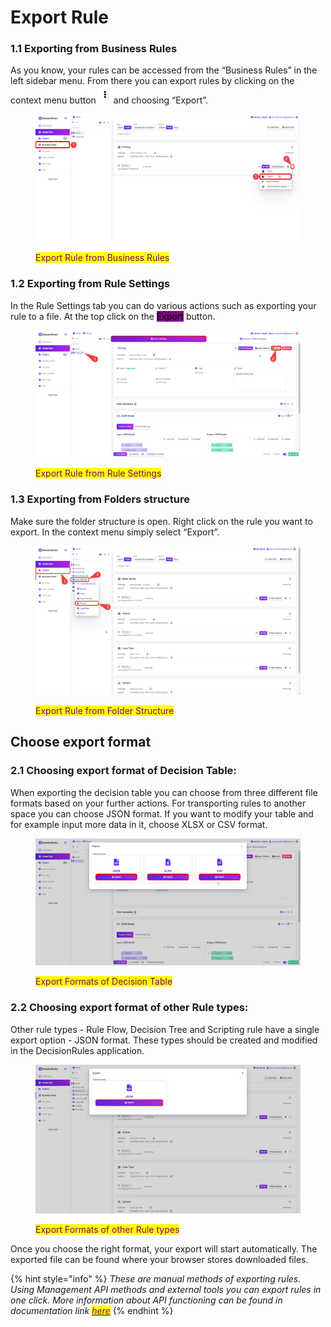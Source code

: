 # Export Rule

### 1.1 Exporting from Business Rules

As you know, your rules can be accessed from the “Business Rules” in the left sidebar menu. From there you can export rules by clicking on the context menu button ![](<../../.gitbook/assets/busrurulescontextmenubutton (1).png>) and choosing “Export”.

<figure><img src="../../.gitbook/assets/exportfrombusinessrules.png" alt=""><figcaption><p><mark style="color:purple;">Export Rule from Business Rules</mark></p></figcaption></figure>

### 1.2 Exporting from Rule Settings

In the Rule Settings tab you can do various actions such as exporting your rule to a file. At the top click on the <mark style="background-color:purple;">Export</mark> button.

<figure><img src="../../.gitbook/assets/exportfromrulesettings.png" alt=""><figcaption><p><mark style="color:purple;">Export Rule from Rule Settings</mark></p></figcaption></figure>

### 1.3 Exporting from Folders structure

Make sure the folder structure is open. Right click on the rule you want to export. In the context menu simply select “Export”.

<figure><img src="../../.gitbook/assets/exportfromfolders.png" alt=""><figcaption><p><mark style="color:purple;">Export Rule from Folder Structure</mark></p></figcaption></figure>

## Choose export format

### 2.1 Choosing export format of Decision Table:

When exporting the decision table you can choose from three different file formats based on your further actions. For transporting rules to another space you can choose JSON format. If you want to modify your table and for example input more data in it, choose XLSX or CSV format.

<figure><img src="../../.gitbook/assets/exportformatdecisiontable.png" alt=""><figcaption><p><mark style="color:purple;">Export Formats of Decision Table</mark></p></figcaption></figure>

### 2.2 Choosing export format of other Rule types:

Other rule types - Rule Flow, Decision Tree and Scripting rule have a single export option - JSON format. These types should be created and modified in the DecisionRules application.

<figure><img src="../../.gitbook/assets/exportformatothers.png" alt=""><figcaption><p><mark style="color:purple;">Export Formats of other Rule types</mark></p></figcaption></figure>

Once you choose the right format, your export will start automatically. The exported file can be found where your browser stores downloaded files.

{% hint style="info" %}
_These are manual methods of exporting rules. Using Management API methods and external tools you can export rules in one click. More information about API functioning can be found in documentation link_ [_<mark style="color:purple;">here</mark>_](https://app.gitbook.com/s/-MN4F4-qybg8XDATvios/api/api-introduction)
{% endhint %}

